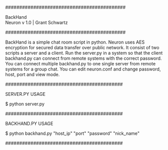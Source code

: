 ###########################################



BackHand                                  
Neuron v 1.0 | Grant Schwartz


###########################################

BackHand is a simple chat room script in python. Neuron uses AES encryption for secured data transfer over public network. It consist of two scripts a server and a client. Run the server.py in a system so that the client backhand.py can connect from remote systems with the correct password. You can connect multiple backhand.py to one single server from remote systems for a group chat. You can edit neuron.conf and change password, host, port and view mode.

##########################################

SERVER.PY USAGE

 $ python server.py

##########################################

BACKHAND.PY USAGE

 $ python backhand.py "host_ip" "port" "password" "nick_name"

##########################################
